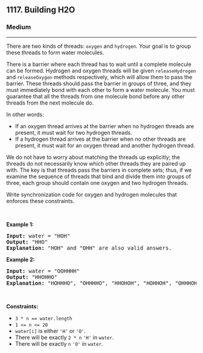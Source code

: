 <h2>1117. Building H2O</h2><h3>Medium</h3><hr><div><p>There are two kinds of threads: <code>oxygen</code> and <code>hydrogen</code>. Your goal is to group these threads to form water molecules.</p>

<p>There is a barrier where each thread has to wait until a complete molecule can be formed. Hydrogen and oxygen threads will be given <code>releaseHydrogen</code> and <code>releaseOxygen</code> methods respectively, which will allow them to pass the barrier. These threads should pass the barrier in groups of three, and they must immediately bond with each other to form a water molecule. You must guarantee that all the threads from one molecule bond before any other threads from the next molecule do.</p>

<p>In other words:</p>

<ul>
	<li>If an oxygen thread arrives at the barrier when no hydrogen threads are present, it must wait for two hydrogen threads.</li>
	<li>If a hydrogen thread arrives at the barrier when no other threads are present, it must wait for an oxygen thread and another hydrogen thread.</li>
</ul>

<p>We do not have to worry about matching the threads up explicitly; the threads do not necessarily know which other threads they are paired up with. The key is that threads pass the barriers in complete sets; thus, if we examine the sequence of threads that bind and divide them into groups of three, each group should contain one oxygen and two hydrogen threads.</p>

<p>Write synchronization code for oxygen and hydrogen molecules that enforces these constraints.</p>

<p>&nbsp;</p>
<p><strong>Example 1:</strong></p>

<pre><strong>Input:</strong> water = "HOH"
<strong>Output:</strong> "HHO"
<strong>Explanation:</strong> "HOH" and "OHH" are also valid answers.
</pre>

<p><strong>Example 2:</strong></p>

<pre><strong>Input:</strong> water = "OOHHHH"
<strong>Output:</strong> "HHOHHO"
<strong>Explanation:</strong> "HOHHHO", "OHHHHO", "HHOHOH", "HOHHOH", "OHHHOH", "HHOOHH", "HOHOHH" and "OHHOHH" are also valid answers.
</pre>

<p>&nbsp;</p>
<p><strong>Constraints:</strong></p>

<ul>
	<li><code>3 * n == water.length</code></li>
	<li><code>1 &lt;= n &lt;= 20</code></li>
	<li><code>water[i]</code> is either <code>'H'</code> or <code>'O'</code>.</li>
	<li>There will be exactly <code>2 * n</code> <code>'H'</code> in <code>water</code>.</li>
	<li>There will be exactly <code>n</code> <code>'O'</code> in <code>water</code>.</li>
</ul>
</div>